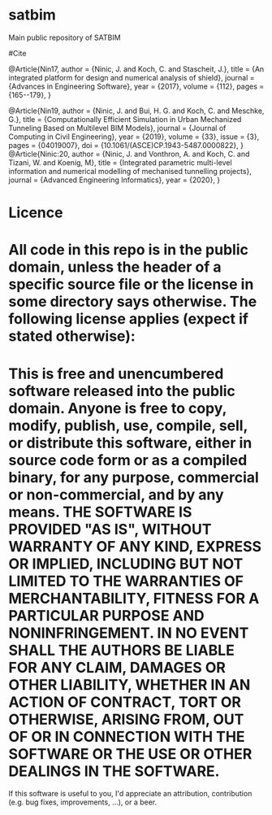 # satbim
Main public repository of SATBIM

#Cite

@Article{Nin17,
  author  = {Ninic, J. and Koch, C. and Stascheit, J.},
  title   = {An integrated platform for design and numerical analysis of shield},
  journal = {Advances in Engineering Software},
  year    = {2017},
  volume  = {112},
  pages   = {165--179},
}

@Article{Nin19,
  author  = {Ninic, J. and Bui, H. G. and Koch, C. and Meschke, G.},
  title   = {Computationally Efficient Simulation in Urban Mechanized Tunneling Based on Multilevel BIM Models},
  journal = {Journal of Computing in Civil Engineering},
  year    = {2019},
  volume  = {33},
  issue   = {3},
  pages   = {04019007},
  doi     = {10.1061/(ASCE)CP.1943-5487.0000822},
}
@Article{Ninic:20,
  author  = {Ninic, J. and Vonthron, A. and Koch, C. and Tizani, W. and Koenig, M},
  title   = {Integrated parametric multi-level information and numerical modelling of mechanised tunnelling projects},
  journal = {Advanced Engineering Informatics},
  year    = {2020},
}


# Licence

All code in this repo is in the public domain, unless the header of a specific source file or the license in some directory says otherwise. The following license applies (expect if stated otherwise):
=======================================================================
This is free and unencumbered software released into the public domain.
Anyone is free to copy, modify, publish, use, compile, sell, or distribute this software, either in source code form or as a compiled binary, for any purpose, commercial or non-commercial, and by any means.
THE SOFTWARE IS PROVIDED "AS IS", WITHOUT WARRANTY OF ANY KIND, EXPRESS OR IMPLIED, INCLUDING BUT NOT LIMITED TO THE WARRANTIES OF MERCHANTABILITY, FITNESS FOR A PARTICULAR PURPOSE AND NONINFRINGEMENT. IN NO EVENT SHALL THE AUTHORS BE LIABLE FOR ANY CLAIM, DAMAGES OR OTHER LIABILITY, WHETHER IN AN ACTION OF CONTRACT, TORT OR OTHERWISE, ARISING FROM, OUT OF OR IN CONNECTION WITH THE SOFTWARE OR THE USE OR OTHER DEALINGS IN THE SOFTWARE.
=======================================================================
If this software is useful to you, I'd appreciate an attribution, contribution (e.g. bug fixes, improvements, ...), or a beer.
